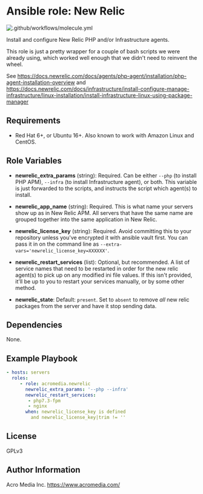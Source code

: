 # Ansible role: New Relic

![.github/workflows/molecule.yml](https://github.com/AcroMedia/ansible-role-new-relic/workflows/.github/workflows/molecule.yml/badge.svg)

Install and configure New Relic PHP and/or Infrastructure agents.

This role is just a pretty wrapper for a couple of bash scripts we were already using, which worked well enough that we didn't need to reinvent the wheel.

See https://docs.newrelic.com/docs/agents/php-agent/installation/php-agent-installation-overview
and https://docs.newrelic.com/docs/infrastructure/install-configure-manage-infrastructure/linux-installation/install-infrastructure-linux-using-package-manager


## Requirements

* Red Hat 6+, or Ubuntu 16+. Also known to work with Amazon Linux and CentOS.


## Role Variables

* **newrelic_extra_params** (string): Required. Can be either `--php` (to install PHP APM), `--infra` (to install Infrastructure agent), or both. This variable is just forwarded to the scripts, and instructs the script which agent(s) to install.

* **newrelic_app_name** (string): Required. This is what name your servers show up as in New Relic APM. All servers that have the same name are grouped together into the same application in New Relic.

* **newrelic_license_key** (string): Required. Avoid committing this to your repository unless you've encrypted it with ansible vault first. You can pass it in on the command line as `--extra-vars='newrelic_license_key=XXXXXX'`.

* **newrelic_restart_services** (list): Optional, but recommended. A list of service names that need to be restarted in order for the new relic agent(s) to pick up on any modified ini file values. If this isn't provided, it'll be up to you to restart your services manually, or by some other method.

* **newrelic_state**: Default: `present`. Set to `absent` to remove *all* new relic packages from the server and have it stop sending data.

## Dependencies

None.


## Example Playbook

```yaml
- hosts: servers
  roles:
     - role: acromedia.newrelic
       newrelic_extra_params: '--php --infra'
       newrelic_restart_services:
        - php7.3-fpm
        - nginx
       when: newrelic_license_key is defined
         and newrelic_license_key|trim != ''
```

## License

GPLv3


## Author Information

Acro Media Inc.
https://www.acromedia.com/
